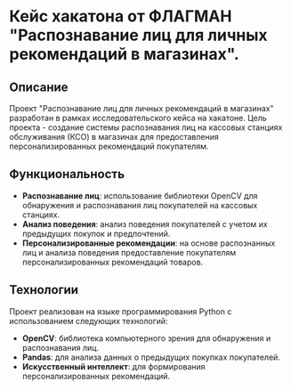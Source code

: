 # Кейс хакатона от ФЛАГМАН "Распознавание лиц для личных рекомендаций в магазинах".

## Описание

Проект "Распознавание лиц для личных рекомендаций в магазинах" разработан в рамках исследовательского кейса на хакатоне. Цель проекта - создание системы распознавания лиц на кассовых станциях обслуживания (КСО) в магазинах для предоставления персонализированных рекомендаций покупателям.

## Функциональность

- **Распознавание лиц**: использование библиотеки OpenCV для обнаружения и распознавания лиц покупателей на кассовых станциях.
- **Анализ поведения**: анализ поведения покупателей с учетом их предыдущих покупок и предпочтений.
- **Персонализированные рекомендации**: на основе распознанных лиц и анализа поведения предоставление покупателям персонализированных рекомендаций товаров.

## Технологии

Проект реализован на языке программирования Python с использованием следующих технологий:

- **OpenCV**: библиотека компьютерного зрения для обнаружения и распознавания лиц.
- **Pandas**: для анализа данных о предыдущих покупках покупателей.
- **Искусственный интеллект**: для формирования персонализированных рекомендаций.
